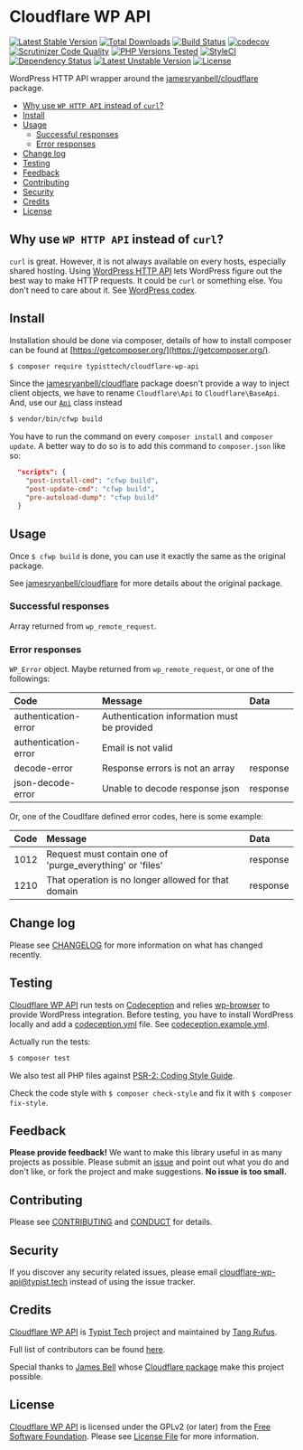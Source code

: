 # Cloudflare WP API

[![Latest Stable Version](https://poser.pugx.org/typisttech/cloudflare-wp-api/v/stable)](https://packagist.org/packages/typisttech/cloudflare-wp-api)
[![Total Downloads](https://poser.pugx.org/typisttech/cloudflare-wp-api/downloads)](https://packagist.org/packages/typisttech/cloudflare-wp-api)
[![Build Status](https://travis-ci.org/TypistTech/cloudflare-wp-api.svg?branch=master)](https://travis-ci.org/TypistTech/cloudflare-wp-api)
[![codecov](https://codecov.io/gh/TypistTech/cloudflare-wp-api/branch/master/graph/badge.svg)](https://codecov.io/gh/TypistTech/cloudflare-wp-api)
[![Scrutinizer Code Quality](https://scrutinizer-ci.com/g/TypistTech/cloudflare-wp-api/badges/quality-score.png?b=master)](https://scrutinizer-ci.com/g/TypistTech/cloudflare-wp-api/?branch=master)
[![PHP Versions Tested](http://php-eye.com/badge/typisttech/cloudflare-wp-api/tested.svg)](https://travis-ci.org/TypistTech/cloudflare-wp-api)
[![StyleCI](https://styleci.io/repos/83097565/shield?branch=master)](https://styleci.io/repos/83097565)
[![Dependency Status](https://gemnasium.com/badges/github.com/TypistTech/cloudflare-wp-api.svg)](https://gemnasium.com/github.com/TypistTech/cloudflare-wp-api)
[![Latest Unstable Version](https://poser.pugx.org/typisttech/cloudflare-wp-api/v/unstable)](https://packagist.org/packages/typisttech/cloudflare-wp-api)
[![License](https://poser.pugx.org/typisttech/cloudflare-wp-api/license)](https://packagist.org/packages/typisttech/cloudflare-wp-api)

WordPress HTTP API wrapper around the [jamesryanbell/cloudflare](https://packagist.org/packages/jamesryanbell/cloudflare) package.

<!-- START doctoc generated TOC please keep comment here to allow auto update -->
<!-- DON'T EDIT THIS SECTION, INSTEAD RE-RUN doctoc TO UPDATE -->


- [Why use ``WP HTTP API`` instead of ``curl``?](#why-use-wp-http-api-instead-of-curl)
- [Install](#install)
- [Usage](#usage)
  - [Successful responses](#successful-responses)
  - [Error responses](#error-responses)
- [Change log](#change-log)
- [Testing](#testing)
- [Feedback](#feedback)
- [Contributing](#contributing)
- [Security](#security)
- [Credits](#credits)
- [License](#license)

<!-- END doctoc generated TOC please keep comment here to allow auto update -->

## Why use ``WP HTTP API`` instead of ``curl``?

``curl`` is great. However, it is not always available on every hosts, especially shared hosting.
Using [WordPress HTTP API](https://developer.wordpress.org/plugins/http-api/) lets WordPress figure out the best way to make HTTP requests.
It could be ``curl`` or something else. You don't need to care about it. See [WordPress codex](https://codex.wordpress.org/HTTP_API).

## Install

Installation should be done via composer, details of how to install composer can be found at [https://getcomposer.org/](https://getcomposer.org/).

``` bash
$ composer require typisttech/cloudflare-wp-api
```

Since the [jamesryanbell/cloudflare](https://packagist.org/packages/jamesryanbell/cloudflare) package doesn't provide a way to inject client objects,
we have to rename ``Cloudflare\Api`` to ``Cloudflare\BaseApi``. And, use our [``Api``](src/Api.php) class instead 

``` bash
$ vendor/bin/cfwp build
```

You have to run the command on every ``composer install`` and ``composer update``.
A better way to do so is to add this command to ``composer.json`` like so:

``` json
  "scripts": {
    "post-install-cmd": "cfwp build",
    "post-update-cmd": "cfwp build",
    "pre-autoload-dump": "cfwp build"
  }
```


## Usage

Once ``$ cfwp build`` is done, you can use it exactly the same as the original package. 

See [jamesryanbell/cloudflare](https://github.com/jamesryanbell/cloudflare) for more details about the original package.

### Successful responses

Array returned from ``wp_remote_request``.

### Error responses

``WP_Error`` object. Maybe returned from ``wp_remote_request``, or one of the followings:

| Code                  | Message                                       | Data      |
|:--------------------- |:--------------------------------------------- |:--------- |
| authentication-error  | Authentication information must be provided   |           |
| authentication-error  | Email is not valid                            |           |
| decode-error          | Response errors is not an array               | response  |
| json-decode-error     | Unable to decode response json                | response  |

Or, one of the Coudlfare defined error codes, here is some example:

| Code  | Message                                                   | Data      |
|:----- |:--------------------------------------------------------- |:--------- |
| 1012  | Request must contain one of 'purge_everything' or 'files' | response  |
| 1210  | That operation is no longer allowed for that domain       | response  |


## Change log

Please see [CHANGELOG](CHANGELOG.md) for more information on what has changed recently.

## Testing

[Cloudflare WP API](https://github.com/TypistTech/cloudflare-wp-api) run tests on [Codeception](http://codeception.com/) and relies [wp-browser](https://github.com/lucatume/wp-browser) to provide WordPress integration.
Before testing, you have to install WordPress locally and add a [codeception.yml](http://codeception.com/docs/reference/Configuration) file.
See [codeception.example.yml](codeception.example.yml).

Actually run the tests:

``` bash
$ composer test
```

We also test all PHP files against [PSR-2: Coding Style Guide](http://www.php-fig.org/psr/psr-2/).

Check the code style with ``$ composer check-style`` and fix it with ``$ composer fix-style``.

## Feedback

**Please provide feedback!** We want to make this library useful in as many projects as possible.
Please submit an [issue](https://github.com/TypistTech/cloudflare-wp-api/issues/new) and point out what you do and don't like, or fork the project and make suggestions.
**No issue is too small.**

## Contributing

Please see [CONTRIBUTING](.github/CONTRIBUTING.md) and [CONDUCT](.github/CONDUCT.md) for details.

## Security

If you discover any security related issues, please email cloudflare-wp-api@typist.tech instead of using the issue tracker.

## Credits

[Cloudflare WP API](https://github.com/TypistTech/cloudflare-wp-api) is [Typist Tech](https://www.typist.tech) project and maintained by [Tang Rufus](https://twitter.com/Tangrufus).

Full list of contributors can be found [here](https://github.com/TypistTech/cloudflare-wp-api/graphs/contributors).

Special thanks to [James Bell](https://james-bell.co.uk/) whose [Cloudflare package](https://packagist.org/packages/jamesryanbell/cloudflare) make this project possible.

## License

[Cloudflare WP API](https://github.com/TypistTech/cloudflare-wp-api) is licensed under the GPLv2 (or later) from the [Free Software Foundation](http://www.fsf.org/).
Please see [License File](LICENSE) for more information.
